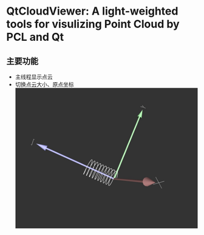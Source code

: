 # QtCloudViewer: A light-weighted tools for visulizing Point Cloud by PCL and Qt

## 主要功能
- 主线程显示点云
- 切换点云大小、原点坐标
![截图](snapshot.jpg "snapshot")